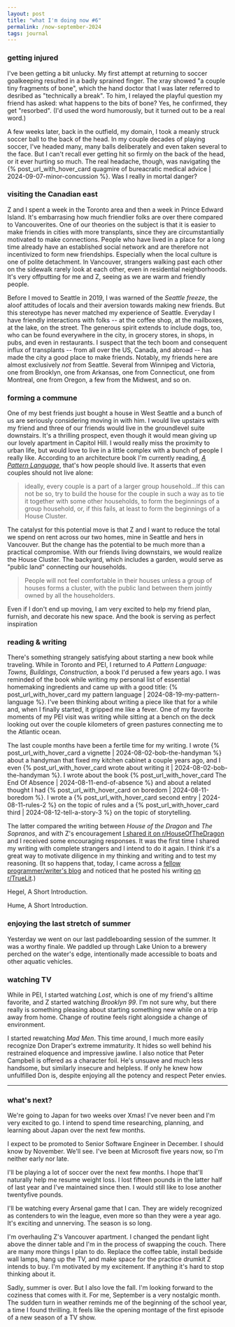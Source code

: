 ```yaml
---
layout: post
title: "what I'm doing now #6"
permalink: /now-september-2024
tags: journal
---
```


<!--more-->

### getting injured

I've been getting a bit unlucky.
My first attempt at returning to soccer goalkeeping resulted in a badly sprained finger.
The xray showed "a couple tiny fragments of bone", which the hand doctor that I was later referred to desribed as "technically a break".
To him, I relayed the playful question my friend has asked: what happens to the bits of bone?
Yes, he confirmed, they get "resorbed".
(I'd used the word humorously, but it turned out to be a real word.)

A few weeks later, back in the outfield, my domain, I took a meanly struck soccer ball to the back of the head.
In my couple decades of playing soccer, I've headed many, many balls deliberately and even taken several to the face.
But I can't recall ever getting hit so firmly on the back of the head, or it ever hurting so much.
The real headache, though, was navigating the {% post_url_with_hover_card quagmire of bureacratic medical advice | 2024-09-07-minor-concussion %}.
Was I really in mortal danger?

### visiting the Canadian east

Z and I spent a week in the Toronto area and then a week in Prince Edward Island.
It's embarrasing how much friendlier folks are over there compared to Vancouverites.
One of our theories on the subject is that it is easier to make friends in cities with more transplants, since they are circumstantially motivated to make connections.
People who have lived in a place for a long time already have an established social network and are therefore not incentivized to form new friendships.
Especially when the local culture is one of polite detachment.
In Vancouver, strangers walking past each other on the sidewalk rarely look at each other, even in residential neighborhoods.
It's very offputting for me and Z, seeing as we are warm and friendly people.

Before I moved to Seattle in 2019, I was warned of the _Seattle freeze_, the aloof attitudes of locals and their aversion towards making new friends.
But this stereotype has never matched my experience of Seattle.
Everyday I have friendly interactions with folks -- at the coffee shop, at the mailboxes, at the lake, on the street.
The generous spirit extends to include dogs, too, who can be found everywhere in the city, in grocery stores, in shops, in pubs, and even in restaurants.
I suspect that the tech boom and consequent influx of transplants -- from all over the US, Canada, and abroad -- has made the city a good place to make friends.
Notably, my friends here are almost exclusively _not_ from Seattle.
Several from Winnipeg and Victoria, one from Brooklyn, one from Arkansas, one from Connecticut, one from Montreal, one from Oregon, a few from the Midwest, and so on.

### forming a commune

One of my best friends just bought a house in West Seattle and a bunch of us are seriously considering moving in with him.
I would live upstairs with my friend and three of our friends would live in the groundlevel suite downstairs.
It's a thrilling prospect, even though it would mean giving up our lovely apartment in Capitol Hill.
I would really miss the proximity to urban life, but would love to live in a little complex with a bunch of people I really like.
According to an architecture book I'm currently reading, [_A Pattern Language_](https://www.wikiwand.com/en/articles/A_Pattern_Language), that's how people should live.
It asserts that even couples should not live alone:

> ideally, every couple is a part of a larger group household...If this can not be so, try to build the house for the couple in such a way as to tie it together with some other households, to form the beginnings of a group household, or, if this fails, at least to form the beginnings of a House Cluster.

The catalyst for this potential move is that Z and I want to reduce the total we spend on rent across our two homes, mine in Seattle and hers in Vancouver.
But the change has the potential to be much more than a practical compromise.
With our friends living downstairs, we would realize the House Cluster.
The backyard, which includes a garden, would serve as "public land" connecting our households.

> People will not feel comfortable in their houses unless a group of houses forms a cluster, with the public land between them jointly owned by all the householders.

Even if I don't end up moving, I am very excited to help my friend plan, furnish, and decorate his new space.
And the book is serving as perfect inspiration

### reading & writing

There's something strangely satisfying about starting a new book while traveling.
While in Toronto and PEI, I returned to _A Pattern Language: Towns, Buildings, Construction_, a book I'd perused a few years ago.
I was reminded of the book while writing my personal list of essential homemaking ingredients and came up with a good title: {% post_url_with_hover_card my pattern language | 2024-08-19-my-pattern-language %}.
I've been thinking about writing a piece like that for a while and, when I finally started, it gripped me like a fever.
One of my favorite moments of my PEI visit was writing while sitting at a bench on the deck looking out over the couple kilometers of green pastures connecting me to the Atlantic ocean.

The last couple months have been a fertile time for my writing.
I wrote {% post_url_with_hover_card a vignette | 2024-08-02-bob-the-handyman %} about a handyman that fixed my kitchen cabinet a couple years ago, and I even {% post_url_with_hover_card wrote about writing it | 2024-08-02-bob-the-handyman %}.
I wrote about the book {% post_url_with_hover_card The End Of Absence | 2024-08-11-end-of-absence %} and about a related thought I had {% post_url_with_hover_card on boredom | 2024-08-11-boredom %}.
I wrote a {% post_url_with_hover_card second entry | 2024-08-11-rules-2 %} on the topic of rules and a {% post_url_with_hover_card third | 2024-08-12-tell-a-story-3 %} on the topic of storytelling.

The latter compared the writing between _House of the Dragon_ and _The Sopranos_, and with Z's encouragement [I shared it on r/HouseOfTheDragon](https://www.reddit.com/r/HouseOfTheDragon/comments/1etvqml/why_house_of_the_dragon_is_good_but_the_sopranos/?utm_source=share&utm_medium=web3x&utm_name=web3xcss&utm_term=1&utm_content=share_button) and I received some encouraging responses.
It was the first time I shared my writing with complete strangers and I intend to do it again.
I think it's a great way to motivate diligence in my thinking and writing and to test my reasoning.
(It so happens that, today, I came across a [fellow programmer/writer's blog](https://jsomers.net/) and noticed that he posted his writing [on r/TrueLit](https://www.reddit.com/r/TrueLit/comments/wdjzuu/youre_probably_using_the_wrong_dictionary/?utm_source=share&utm_medium=web3x&utm_name=web3xcss&utm_term=1&utm_content=share_button).)

Hegel, A Short Introduction.

Hume, A Short Introduction.

### enjoying the last stretch of summer

Yesterday we went on our last paddleboarding session of the summer.
It was a worthy finale.
We paddled up through Lake Union to a brewery perched on the water's edge, intentionally made accessible to boats and other aquatic vehicles.

### watching TV

While in PEI, I started watching _Lost_, which is one of my friend's alltime favorite, and Z started watching _Brooklyn 99_.
I'm not sure why, but there really is something pleasing about starting something new while on a trip away from home.
Change of routine feels right alongside a change of environment.

I started rewatching _Mad Men_.
This time around, I much more easily recognize Don Draper's extreme immaturity.
It hides so well behind his restrained eloquence and impressive jawline.
I also notice that Peter Campbell is offered as a character foil.
He's unsuave and much less handsome, but similarly insecure and helpless.
If only he knew how unfulfilled Don is, despite enjoying all the potency and respect Peter envies.

---

### what's next?

We're going to Japan for two weeks over Xmas!
I've never been and I'm very excited to go.
I intend to spend time researching, planning, and learning about Japan over the next few months.

I expect to be promoted to Senior Software Engineer in December.
I should know by November.
We'll see.
I've been at Microsoft five years now, so I'm neither early nor late.

I'll be playing a lot of soccer over the next few months.
I hope that'll naturally help me resume weight loss.
I lost fifteen pounds in the latter half of last year and I've maintained since then.
I would still like to lose another twentyfive pounds.

I'll be watching every Arsenal game that I can.
They are widely recognized as contenders to win the league, even more so than they were a year ago.
It's exciting and unnerving.
The season is so long.

I'm overhauling Z's Vancouver apartment.
I changed the pendant light above the dinner table and I'm in the process of swapping the couch.
There are many more things I plan to do.
Replace the coffee table, install bedside wall lamps, hang up the TV, and make space for the practice drumkit Z intends to buy.
I'm motivated by my excitement.
If anything it's hard to stop thinking about it.

Sadly, summer is over.
But I also love the fall.
I'm looking forward to the coziness that comes with it.
For me, September is a very nostalgic month.
The sudden turn in weather reminds me of the beginning of the school year, a time I found thrilling.
It feels like the opening montage of the first episode of a new season of a TV show.